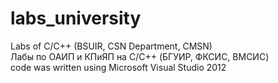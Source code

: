# labs_university
Labs of C/C++ (BSUIR, CSN Department, CMSN)<br>
Лабы по ОАИП и КПиЯП на C/C++ (БГУИР, ФКСИС, ВМСИС)<br>
code was written using Microsoft Visual Studio 2012
